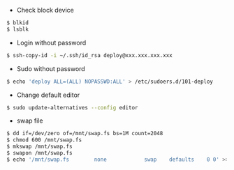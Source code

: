 - Check block device

```bash
$ blkid
$ lsblk
```

- Login without password

```bash
$ ssh-copy-id -i ~/.ssh/id_rsa deploy@xxx.xxx.xxx.xxx
```

- Sudo without password

```bash
$ echo 'deploy ALL=(ALL) NOPASSWD:ALL' > /etc/sudoers.d/101-deploy
```

- Change default editor

```bash
$ sudo update-alternatives --config editor
```

- swap file

```bash
$ dd if=/dev/zero of=/mnt/swap.fs bs=1M count=2048
$ chmod 600 /mnt/swap.fs
$ mkswap /mnt/swap.fs
$ swapon /mnt/swap.fs
$ echo '/mnt/swap.fs 		none 			swap 	defaults 	0 0' >> /etc/fstab
```
